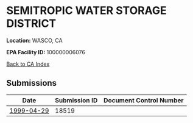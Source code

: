 # SEMITROPIC WATER STORAGE DISTRICT

**Location:** WASCO, CA

**EPA Facility ID:** 100000006076

[Back to CA Index](../../index.md)

## Submissions

| Date | Submission ID | Document Control Number |
|------|--------------|-------------------------|
| [1999-04-29](submissions/18519.md) | 18519 |  |
